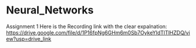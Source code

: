 # Neural_Networks
Assignment 1 
Here is the Recording link with the clear expalnation: https://drive.google.com/file/d/1P16fpNg6GHm6m0Sb7OykeYIdTlTlHZDQ/view?usp=drive_link
